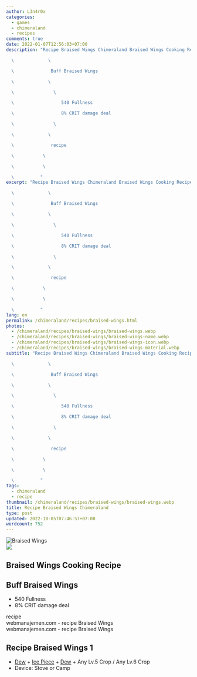 ```yaml
---
author: L3n4r0x
categories:
  - games
  - chimeraland
  - recipes
comments: true
date: 2022-01-07T12:56:03+07:00
description: "Recipe Braised Wings Chimeraland Braised Wings Cooking Recipe

  \             \ 

  \              Buff Braised Wings

  \             \ 

  \               \ 

  \                  540 Fullness

  \                  8% CRIT damage deal

  \               \ 

  \             \ 

  \              recipe

  \           \ 

  \           \ 

  \          "
excerpt: "Recipe Braised Wings Chimeraland Braised Wings Cooking Recipe

  \             \ 

  \              Buff Braised Wings

  \             \ 

  \               \ 

  \                  540 Fullness

  \                  8% CRIT damage deal

  \               \ 

  \             \ 

  \              recipe

  \           \ 

  \           \ 

  \          "
lang: en
permalink: /chimeraland/recipes/braised-wings.html
photos:
  - /chimeraland/recipes/braised-wings/braised-wings.webp
  - /chimeraland/recipes/braised-wings/braised-wings-name.webp
  - /chimeraland/recipes/braised-wings/braised-wings-icon.webp
  - /chimeraland/recipes/braised-wings/braised-wings-material.webp
subtitle: "Recipe Braised Wings Chimeraland Braised Wings Cooking Recipe

  \             \ 

  \              Buff Braised Wings

  \             \ 

  \               \ 

  \                  540 Fullness

  \                  8% CRIT damage deal

  \               \ 

  \             \ 

  \              recipe

  \           \ 

  \           \ 

  \          "
tags:
  - chimeraland
  - recipe
thumbnail: /chimeraland/recipes/braised-wings/braised-wings.webp
title: Recipe Braised Wings Chimeraland
type: post
updated: 2022-10-05T07:46:57+07:00
wordcount: 752
---
```


<link
  rel="stylesheet"
  href="https://rawcdn.githack.com/dimaslanjaka/Web-Manajemen/870a349/css/bootstrap-5-3-0-alpha3-wrapper.css"
/>
<section id="bootstrap-wrapper">
  <div data-bs-theme="dark">
    <div class="card mb-2">
      <div class="card-body">
        <div class="row g-0">
          <div class="col-sm-4 position-relative mb-2">
            <img
              src="https://www.webmanajemen.com/chimeraland/recipes/braised-wings/braised-wings-material.webp"
              class="card-img fit-cover w-100 h-100"
              alt="Braised Wings"
              data-fancybox="true"
            />
          </div>
          <div class="col-sm-8 mb-2">
            <div class="card-body">
              <div class="d-flex flex-row align-items-center mb-3">
                <img
                  class="d-inline-block me-2"
                  src="https://www.webmanajemen.com/chimeraland/recipes/braised-wings/braised-wings-icon.webp"
                  width="auto"
                  height="auto"
                  style="vertical-align: middle"
                />
                <h2 class="fs-5">Braised Wings Cooking Recipe</h2>
              </div>
              <h2 class="card-title fs-5">Buff Braised Wings</h2>
              <div class="card-text">
                <ul>
                  <li>540 Fullness</li>
                  <li>8% CRIT damage deal</li>
                </ul>
              </div>
              <span class="badge rounded-pill">recipe</span>
            </div>
            <div class="card-footer text-end text-muted mt-auto">
              webmanajemen.com - recipe Braised Wings
            </div>
          </div>
        </div>
      </div>
      <div class="card-footer text-end text-muted">
        webmanajemen.com - recipe Braised Wings
      </div>
    </div>
    <div class="row mb-2">
      <div class="col-12 col-lg-6 recipe-item mb-2">
        <div class="card">
          <div class="card-body">
            <h2 class="card-title fs-5">Recipe Braised Wings 1</h2>
            <div class="card-text">
              <ul>
                <li>
                  <a
                    class="text-decoration-none text-primary"
                    href="/chimeraland/materials/dew.html"
                    >Dew</a
                  ><span> + </span
                  ><a
                    class="text-decoration-none text-primary"
                    href="/chimeraland/materials/ice-piece.html"
                    >Ice Piece</a
                  ><span> + </span
                  ><a
                    class="text-decoration-none text-primary"
                    href="/chimeraland/materials/dew.html"
                    >Dew</a
                  ><span> + </span>Any Lv.5 Crop<span> / </span>Any Lv.6 Crop
                </li>
                <li>Device: Stove or Camp</li>
              </ul>
            </div>
          </div>
        </div>
      </div>
    </div>
  </div>
</section>